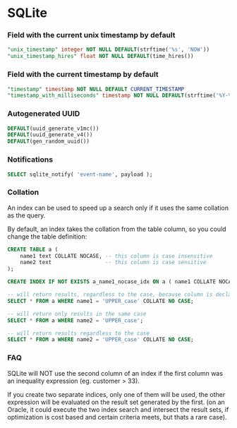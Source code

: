 # SQLite

### Field with the current unix timestamp by default

```sql
"unix_timestamp" integer NOT NULL DEFAULT(strftime('%s', 'NOW'))
"unix_timestamp_hires" float NOT NULL DEFAULT(time_hires())
```

### Field with the current timestamp by default

```sql
"timestamp" timestamp NOT NULL DEFAULT CURRENT_TIMESTAMP
"timestamp_with_milliseconds" timestamp NOT NULL DEFAULT(strftime('%Y-%m-%d %H:%M:%f', 'NOW'))
```

### Autogenerated UUID

```sql
DEFAULT(uuid_generate_v1mc())
DEFAULT(uuid_generate_v4())
DEFAULT(gen_random_uuid())
```

### Notifications

```sql
SELECT sqlite_notify( 'event-name', payload );
```

### Collation

An index can be used to speed up a search only if it uses the same collation as the query.

By default, an index takes the collation from the table column, so you could change the table definition:

```sql
CREATE TABLE a (
    name1 text COLLATE NOCASE, -- this column is case insensitive
    name2 text                 -- this column is case sensitive
);

CREATE INDEX IF NOT EXISTS a_name1_nocase_idx ON a ( name1 COLLATE NOCASE, name2 COLLATE NOCASE );

-- will return results, regardless to the case, because column is declared as case insensitive
SELECT * FROM a WHERE name1 = 'UPPER_case' COLLATE NO CASE;

-- will return only results in the same case
SELECT * FROM a WHERE name2 = 'UPPER_case';

-- will return results regardless to the case
SELECT * FROM a WHERE name2 = 'UPPER_case' COLLATE NO CASE;
```

### FAQ

SQLite will NOT use the second column of an index if the first column was an inequality expression (eg. customer > 33).

If you create two separate indices, only one of them will be used, the other expression will be evaluated on the result set generated by the first. (on an Oracle, it could execute the two index search and intersect the result sets, if optimization is cost based and certain criteria meets, but thats a rare case).
